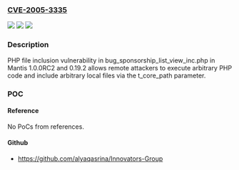 ### [CVE-2005-3335](https://cve.mitre.org/cgi-bin/cvename.cgi?name=CVE-2005-3335)
![](https://img.shields.io/static/v1?label=Product&message=n%2Fa&color=blue)
![](https://img.shields.io/static/v1?label=Version&message=n%2Fa&color=blue)
![](https://img.shields.io/static/v1?label=Vulnerability&message=n%2Fa&color=brighgreen)

### Description

PHP file inclusion vulnerability in bug_sponsorship_list_view_inc.php in Mantis 1.0.0RC2 and 0.19.2 allows remote attackers to execute arbitrary PHP code and include arbitrary local files via the t_core_path parameter.

### POC

#### Reference
No PoCs from references.

#### Github
- https://github.com/alyaqasrina/Innovators-Group

